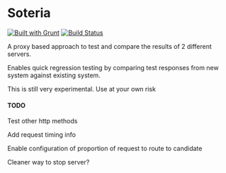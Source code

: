 # Soteria

[![Built with Grunt](https://cdn.gruntjs.com/builtwith.svg)](http://gruntjs.com/)
[![Build Status](https://travis-ci.org/cheongwy/soteria.svg?branch=master)](https://travis-ci.org/cheongwy/soteria)


A proxy based approach to test and compare the results of 2 different servers.

Enables quick regression testing by comparing test responses from new system against existing system.

This is still very experimental. Use at your own risk

#### TODO

Test other http methods

Add request timing info

Enable configuration of proportion of request to route to candidate

Cleaner way to stop server?

